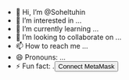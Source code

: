 - 👋 Hi, I’m @Soheltuhin
- 👀 I’m interested in ...
- 🌱 I’m currently learning ...
- 💞️ I’m looking to collaborate on ...
- 📫 How to reach me ...
- 😄 Pronouns: ...
- ⚡ Fun fact: .<button onclick="connectWallet()">Connect MetaMask</button>
<p id="walletAddress"></p>
